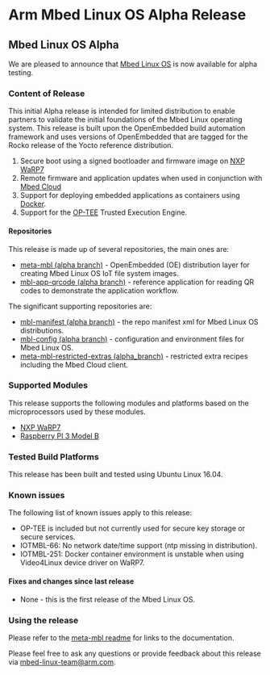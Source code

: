 # Arm Mbed Linux OS Alpha Release

## Mbed Linux OS Alpha
We are pleased to announce that [Mbed Linux OS][mbl-linux-release] is now available for alpha testing.

### Content of Release
This initial Alpha release is intended for limited distribution to enable partners to validate the initial foundations of the Mbed Linux operating system. This release is built upon the OpenEmbedded build automation framework and uses versions of OpenEmbedded that are tagged for the Rocko release of the Yocto reference distribution.

1. Secure boot using a signed bootloader and firmware image on [NXP WaRP7][nxp-warp7]
2. Remote firmware and application updates when used in conjunction with [Mbed Cloud][mbed-cloud]
3. Support for deploying embedded applications as containers using [Docker][docker].
4. Support for the [OP-TEE][op-tee] Trusted Execution Engine.

#### Repositories
This release is made up of several repositories, the main ones are:

* [meta-mbl (alpha branch)][meta-mbl] - OpenEmbedded (OE) distribution layer for creating Mbed Linux OS IoT file system images.
* [mbl-app-qrcode (alpha branch)][mbl-app-qrcode] - reference application for reading QR codes to demonstrate the application workflow.

The significant supporting repositories are:

* [mbl-manifest (alpha branch)][mbl-manifest] - the repo manifest xml for Mbed Linux OS distributions.
* [mbl-config (alpha branch)][mbl-config] - configuration and environment files for Mbed Linux OS.
* [meta-mbl-restricted-extras (alpha_branch)][meta-mbl-restricted-extras] - restricted extra recipes including the Mbed Cloud client.

### Supported Modules
This release supports the following modules and platforms based on the microprocessors used by these modules.

* [NXP WaRP7][nxp-warp7]
* [Raspberry PI 3 Model B][rpi3-modelb]

### Tested Build Platforms
This release has been built and tested using Ubuntu Linux 16.04.

### Known issues
The following list of known issues apply to this release:

* OP-TEE is included but not currently used for secure key storage or secure services.
* IOTMBL-66: No network date/time support (ntp missing in distribution).
* IOTMBL-251: Docker container environment is unstable when using Video4Linux device driver on WaRP7.

#### Fixes and changes since last release

* None - this is the first release of the Mbed Linux OS.

### Using the release

Please refer to the [meta-mbl readme][mbl-readme] for links to the documentation.

Please feel free to ask any questions or provide feedback about this release via [mbed-linux-team@arm.com][mbl-team-email].


[mbl-readme]: https://github.com/ARMmbed/meta-mbl/blob/alpha/README.md
[mbl-linux-release]: https://github.com/ARMmbed/meta-mbl/releases/tag/alpha
[meta-mbl]: https://github.com/ARMmbed/meta-mbl/tree/alpha
[mbl-app-qrcode]: https://github.com/ARMmbed/mbl-app-qrcode/tree/alpha
[mbl-manifest]: https://github.com/ARMmbed/mbl-manifest/tree/alpha
[mbl-config]: https://github.com/ARMmbed/mbl-config/tree/alpha
[meta-mbl-restricted-extras]: https://github.com/ARMmbed/meta-mbl-restricted-extras/tree/alpha

[mbl-team-email]: mailto:mbed-linux-team@arm.com
[mbed-cloud]: https://cloud.mbed.com/docs/v1.2/introduction/update.html
[op-tee]: https://www.op-tee.org/
[docker]: https://www.docker.com/
[nxp-warp7]: https://www.nxp.com/support/developer-resources/reference-designs/warp7-next-generation-iot-and-wearable-development-platform:WARP7
[rpi3-modelb]: https://www.raspberrypi.org/products/raspberry-pi-3-model-b/
